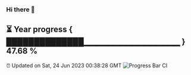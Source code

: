 ### Hi there 👋
⏳ Year progress { ██████████████▁▁▁▁▁▁▁▁▁▁▁▁▁▁▁▁ } 47.68 %
---
⏰ Updated on Sat, 24 Jun 2023 00:38:28 GMT
![Progress Bar CI](https://github.com/Moyi321/Moyi321/workflows/Progress%20Bar%20CI/badge.svg)
